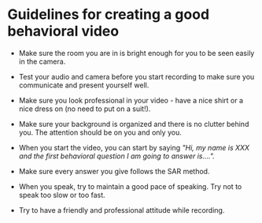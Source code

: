 # Guidelines for creating a good behavioral video

- Make sure the room you are in is bright enough for you to be seen easily in the camera.

- Test your audio and camera before you start recording to make sure you communicate and present yourself well.
- Make sure you look professional in your video - have a nice shirt or a nice dress on (no need to put on a suit!).
- Make sure your background is organized and there is no clutter behind you. The attention should be on you and only you.
- When you start the video, you can start by saying *"Hi, my name is XXX and the first behavioral question I am going to answer is....".*
- Make sure every answer you give follows the SAR method.
- When you speak, try to maintain a good pace of speaking. Try not to speak too slow or too fast.
- Try to have a friendly and professional attitude while recording.
